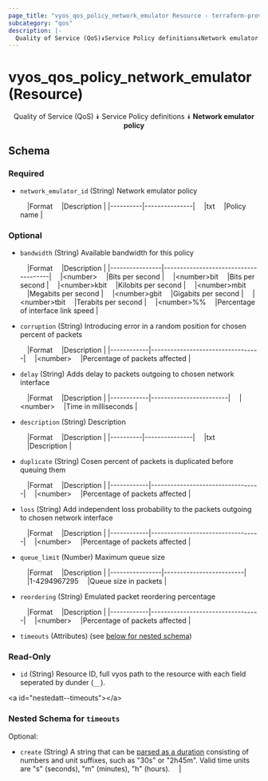 ```yaml
---
page_title: "vyos_qos_policy_network_emulator Resource - terraform-provider-vyos"
subcategory: "qos"
description: |-
  Quality of Service (QoS)⯯Service Policy definitions⯯Network emulator policy
---
```


# vyos_qos_policy_network_emulator (Resource)
<center>

Quality of Service (QoS)
⯯
Service Policy definitions
⯯
**Network emulator policy**


</center>

## Schema

### Required

- `network_emulator_id` (String) Network emulator policy

    &emsp;|Format  &emsp;|Description  |
    |----------|---------------|
    &emsp;|txt     &emsp;|Policy name  |

### Optional

- `bandwidth` (String) Available bandwidth for this policy

    &emsp;|Format        &emsp;|Description                         |
    |----------------|--------------------------------------|
    &emsp;|&lt;number&gt;      &emsp;|Bits per second                     |
    &emsp;|&lt;number&gt;bit   &emsp;|Bits per second                     |
    &emsp;|&lt;number&gt;kbit  &emsp;|Kilobits per second                 |
    &emsp;|&lt;number&gt;mbit  &emsp;|Megabits per second                 |
    &emsp;|&lt;number&gt;gbit  &emsp;|Gigabits per second                 |
    &emsp;|&lt;number&gt;tbit  &emsp;|Terabits per second                 |
    &emsp;|&lt;number&gt;%%    &emsp;|Percentage of interface link speed  |
- `corruption` (String) Introducing error in a random position for chosen percent of packets

    &emsp;|Format    &emsp;|Description                     |
    |------------|----------------------------------|
    &emsp;|&lt;number&gt;  &emsp;|Percentage of packets affected  |
- `delay` (String) Adds delay to packets outgoing to chosen network interface

    &emsp;|Format    &emsp;|Description           |
    |------------|------------------------|
    &emsp;|&lt;number&gt;  &emsp;|Time in milliseconds  |
- `description` (String) Description

    &emsp;|Format  &emsp;|Description  |
    |----------|---------------|
    &emsp;|txt     &emsp;|Description  |
- `duplicate` (String) Cosen percent of packets is duplicated before queuing them

    &emsp;|Format    &emsp;|Description                     |
    |------------|----------------------------------|
    &emsp;|&lt;number&gt;  &emsp;|Percentage of packets affected  |
- `loss` (String) Add independent loss probability to the packets outgoing to chosen network interface

    &emsp;|Format    &emsp;|Description                     |
    |------------|----------------------------------|
    &emsp;|&lt;number&gt;  &emsp;|Percentage of packets affected  |
- `queue_limit` (Number) Maximum queue size

    &emsp;|Format        &emsp;|Description            |
    |----------------|-------------------------|
    &emsp;|1-4294967295  &emsp;|Queue size in packets  |
- `reordering` (String) Emulated packet reordering percentage

    &emsp;|Format    &emsp;|Description                     |
    |------------|----------------------------------|
    &emsp;|&lt;number&gt;  &emsp;|Percentage of packets affected  |
- `timeouts` (Attributes) (see [below for nested schema](#nestedatt--timeouts))

### Read-Only

- `id` (String) Resource ID, full vyos path to the resource with each field seperated by dunder (`__`).

&lt;a id=&#34;nestedatt--timeouts&#34;&gt;&lt;/a&gt;
### Nested Schema for `timeouts`

Optional:

- `create` (String) A string that can be [parsed as a duration](https://pkg.go.dev/time#ParseDuration) consisting of numbers and unit suffixes, such as &#34;30s&#34; or &#34;2h45m&#34;. Valid time units are &#34;s&#34; (seconds), &#34;m&#34; (minutes), &#34;h&#34; (hours).  &emsp;|
